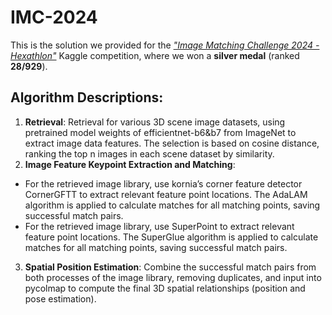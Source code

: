# IMC-2024
This is the solution we provided for the [_"Image Matching Challenge 2024 - Hexathlon"_](https://www.kaggle.com/competitions/image-matching-challenge-2024) Kaggle competition, where we won a **silver medal** (ranked **28/929**).

## Algorithm Descriptions:
1. **Retrieval**: Retrieval for various 3D scene image datasets, using pretrained model weights of efficientnet-b6&b7 from ImageNet to extract image data features. The selection is based on cosine distance, ranking the top n images in each scene dataset by similarity.
2. **Image Feature Keypoint Extraction and Matching**:
  - For the retrieved image library, use kornia’s corner feature detector CornerGFTT to extract relevant feature point locations. The AdaLAM algorithm is applied to calculate matches for all matching points, saving successful match pairs.
  - For the retrieved image library, use SuperPoint to extract relevant feature point locations. The SuperGlue algorithm is applied to calculate matches for all matching points, saving successful match pairs.
3. **Spatial Position Estimation**: Combine the successful match pairs from both processes of the image library, removing duplicates, and input into pycolmap to compute the final 3D spatial relationships (position and pose estimation).


